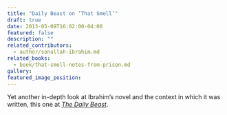 ```yaml
---
title: "Daily Beast on ‘That Smell’"
draft: true
date: 2013-05-09T16:02:00-04:00
featured: false
description: ""
related_contributors:
  - author/sonallah-ibrahim.md
related_books:
  - book/that-smell-notes-from-prison.md
gallery:
featured_image_position: 
---
```


Yet another in-depth look at Ibrahim’s novel and the context in which it was written, this one at _[The Daily Beast](http://www.thedailybeast.com/articles/2013/05/09/egypt-s-conscience-the-genius-of-sonallah-ibrahim.html)_. 

